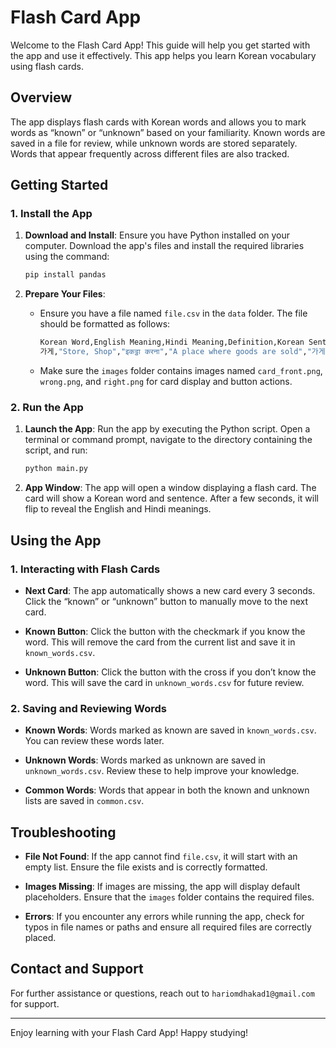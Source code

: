 # Flash Card App

Welcome to the Flash Card App! This guide will help you get started with the app and use it effectively. This app helps you learn Korean vocabulary using flash cards.

## Overview

The app displays flash cards with Korean words and allows you to mark words as “known” or “unknown” based on your familiarity. Known words are saved in a file for review, while unknown words are stored separately. Words that appear frequently across different files are also tracked.

## Getting Started

### 1. Install the App

1. **Download and Install**: Ensure you have Python installed on your computer. Download the app's files and install the required libraries using the command:
   ```bash
   pip install pandas
   ```

2. **Prepare Your Files**: 
   - Ensure you have a file named `file.csv` in the `data` folder. The file should be formatted as follows:
     ```bash
     Korean Word,English Meaning,Hindi Meaning,Definition,Korean Sentence,Hindi Sentence
     가게,"Store, Shop","इकट्ठा करना","A place where goods are sold","가게에 물건을 사러 갑니다.","मैं दुकान से सामान खरीदने जा रहा हूँ।"
     ```
   - Make sure the `images` folder contains images named `card_front.png`, `wrong.png`, and `right.png` for card display and button actions.

### 2. Run the App

1. **Launch the App**: Run the app by executing the Python script. Open a terminal or command prompt, navigate to the directory containing the script, and run:
   ```bash
   python main.py
   ```

2. **App Window**: The app will open a window displaying a flash card. The card will show a Korean word and sentence. After a few seconds, it will flip to reveal the English and Hindi meanings.

## Using the App

### 1. Interacting with Flash Cards

- **Next Card**: The app automatically shows a new card every 3 seconds. Click the “known” or “unknown” button to manually move to the next card.

- **Known Button**: Click the button with the checkmark if you know the word. This will remove the card from the current list and save it in `known_words.csv`.

- **Unknown Button**: Click the button with the cross if you don’t know the word. This will save the card in `unknown_words.csv` for future review.

### 2. Saving and Reviewing Words

- **Known Words**: Words marked as known are saved in `known_words.csv`. You can review these words later.

- **Unknown Words**: Words marked as unknown are saved in `unknown_words.csv`. Review these to help improve your knowledge.

- **Common Words**: Words that appear in both the known and unknown lists are saved in `common.csv`.

## Troubleshooting

- **File Not Found**: If the app cannot find `file.csv`, it will start with an empty list. Ensure the file exists and is correctly formatted.

- **Images Missing**: If images are missing, the app will display default placeholders. Ensure that the `images` folder contains the required files.

- **Errors**: If you encounter any errors while running the app, check for typos in file names or paths and ensure all required files are correctly placed.

## Contact and Support

For further assistance or questions, reach out to `hariomdhakad1@gmail.com` for support.

---

Enjoy learning with your Flash Card App! Happy studying!
```
